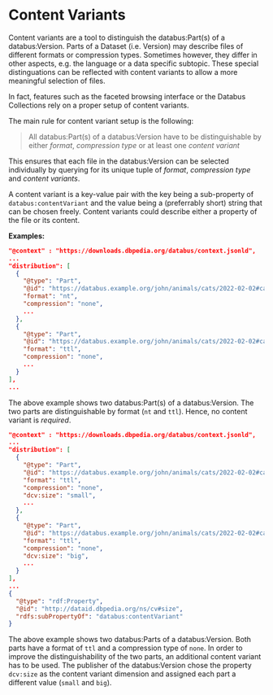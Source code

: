 # Content Variants

Content variants are a tool to distinguish the databus:Part(s) of a databus:Version. Parts of a Dataset (i.e. Version) may describe files of different formats or compression types. Sometimes however, they differ in other aspects, e.g. the language or a data specific subtopic. These special distinguations can be reflected with content variants to allow a more meaningful selection of files.

In fact, features such as the faceted browsing interface or the Databus Collections rely on a proper setup of content variants.

The main rule for content variant setup is the following:
> All databus:Part(s) of a databus:Version have to be distinguishable by either *format*, *compression type* or at least one *content variant*

This ensures that each file in the databus:Version can be selected individually by querying for its unique tuple of *format*, *compression type* and *content variants*.

A content variant is a key-value pair with the key being a sub-property of `databus:contentVariant` and the value being a (preferrably short) string that can be chosen freely. Content variants could describe either a property of the file or its content.


**Examples:**

``` json
"@context" : "https://downloads.dbpedia.org/databus/context.jsonld",
...
"distribution": [
  {
    "@type": "Part",
    "@id": "https://databus.example.org/john/animals/cats/2022-02-02#cats.nt",
    "format": "nt",
    "compression": "none",
    ...
  },
  {
    "@type": "Part",
    "@id": "https://databus.example.org/john/animals/cats/2022-02-02#cats.ttl",
    "format": "ttl",
    "compression": "none",
    ...
  }
],
...
```

The above example shows two databus:Part(s) of a databus:Version. The two parts are distinguishable by format (`nt` and `ttl`). Hence, no content variant is *required*.

``` json
"@context" : "https://downloads.dbpedia.org/databus/context.jsonld",
...
"distribution": [
  {
    "@type": "Part",
    "@id": "https://databus.example.org/john/animals/cats/2022-02-02#cats_size=small.ttl",
    "format": "ttl",
    "compression": "none",
    "dcv:size": "small",
    ...
  },
  {
    "@type": "Part",
    "@id": "https://databus.example.org/john/animals/cats/2022-02-02#cats_size=big.ttl",
    "format": "ttl",
    "compression": "none",
    "dcv:size": "big",
    ...
  }
],
...
{
  "@type": "rdf:Property",
  "@id": "http://dataid.dbpedia.org/ns/cv#size",
  "rdfs:subPropertyOf": "databus:contentVariant"
}
```

The above example shows two databus:Parts of a databus:Version. Both parts have a format of `ttl` and a compression type of `none`. In order to improve the distinguishability of the two parts, an additional content variant has to be used. The publisher of the databus:Version chose the property `dcv:size` as the content variant dimension and assigned each part a different value (`small` and `big`).



